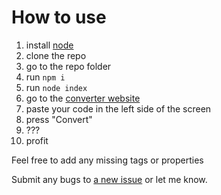 # How to use
1. install [node](https://nodejs.org/en/)
1. clone the repo
1. go to the repo folder
1. run `npm i`
1. run `node index`
1. go to the [converter website](http://localhost:5055)
1. paste your code in the left side of the screen
1. press "Convert"
1. ???
1. profit

Feel free to add any missing tags or properties

Submit any bugs to [a new issue](https://github.com/StefanPuia/minilang-to-groovy/issues) or let me know.